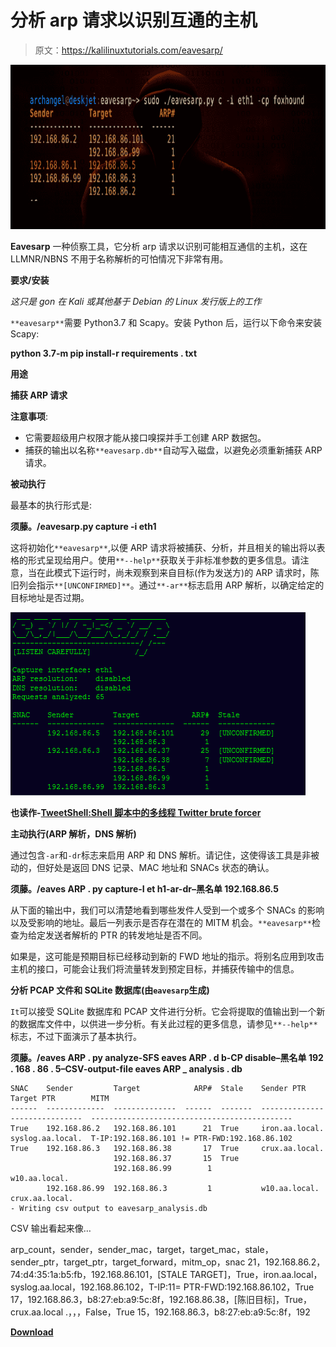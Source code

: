 # 分析 arp 请求以识别互通的主机

> 原文：<https://kalilinuxtutorials.com/eavesarp/>

[![Eavesarp : Analyze ARP Requests To Identify Intercommunicating Hosts](img//1fd4b2f1961b1b82034fa1b2d7e075e9.png "Eavesarp : Analyze ARP Requests To Identify Intercommunicating Hosts")](https://1.bp.blogspot.com/-07GhQYOWGYk/XpNNHB5XpeI/AAAAAAAAF5I/a9ITOKp_4hAYQxyMPeObO17ysvvweqWpgCLcBGAsYHQ/s1600/Eavesarp%25281%2529.png)

**Eavesarp** 一种侦察工具，它分析 arp 请求以识别可能相互通信的主机，这在 LLMNR/NBNS 不用于名称解析的可怕情况下非常有用。

**要求/安装**

*这只是 gon 在 Kali 或其他基于 Debian 的 Linux 发行版上的工作*

`**eavesarp**`需要 Python3.7 和 Scapy。安装 Python 后，运行以下命令来安装 Scapy:

**python 3.7-m pip install-r requirements . txt**

**用途**

**捕获 ARP 请求**

**注意事项**:

*   它需要超级用户权限才能从接口嗅探并手工创建 ARP 数据包。
*   捕获的输出以名称`**eavesarp.db**`自动写入磁盘，以避免必须重新捕获 ARP 请求。

**被动执行**

最基本的执行形式是:

**须藤。/eavesarp.py capture -i eth1**

这将初始化`**eavesarp**`,以便 ARP 请求将被捕获、分析，并且相关的输出将以表格的形式呈现给用户。使用`**--help**`获取关于非标准参数的更多信息。请注意，当在此模式下运行时，尚未观察到来自目标(作为发送方)的 ARP 请求时，陈旧列会指示`**[UNCONFIRMED]**`。通过`**-ar**`标志启用 ARP 解析，以确定给定的目标地址是否过期。

![](img//7b8b31e6c3ee140c6537b968b509d89f.png)

**也读作-[TweetShell:Shell 脚本中的多线程 Twitter brute forcer](https://kalilinuxtutorials.com/tweetshell/)**

**主动执行(ARP 解析，DNS 解析)**

通过包含`-ar`和`-dr`标志来启用 ARP 和 DNS 解析。请记住，这使得该工具是非被动的，但好处是返回 DNS 记录、MAC 地址和 SNACs 状态的确认。

**须藤。/eaves ARP . py capture-I et h1-ar-dr–黑名单 192.168.86.5**

从下面的输出中，我们可以清楚地看到哪些发件人受到一个或多个 SNACs 的影响以及受影响的地址。最后一列表示是否存在潜在的 MITM 机会。`**eavesarp**`检查为给定发送者解析的 PTR 的转发地址是否不同。

如果是，这可能是预期目标已经移动到新的 FWD 地址的指示。将别名应用到攻击主机的接口，可能会让我们将流量转发到预定目标，并捕获传输中的信息。

**分析 PCAP 文件和 SQLite 数据库(由`eavesarp`生成)**

`It`可以接受 SQLite 数据库和 PCAP 文件进行分析。它会将提取的值输出到一个新的数据库文件中，以供进一步分析。有关此过程的更多信息，请参见`**--help**`标志，不过下面演示了基本执行。

**须藤。/eaves ARP . py analyze-SFS eaves ARP . d b-CP disable–黑名单 192 . 168 . 86 . 5–CSV-output-file eaves ARP _ analysis . db**

```
SNAC    Sender         Target            ARP#  Stale    Sender PTR      Target PTR        MITM
------  -------------  --------------  ------  -------  --------------  ----------------  ---------------------------------------------
True    192.168.86.2   192.168.86.101      21  True     iron.aa.local.  syslog.aa.local.  T-IP:192.168.86.101 != PTR-FWD:192.168.86.102
True    192.168.86.3   192.168.86.38       17  True     crux.aa.local.
                       192.168.86.37       15  True
                       192.168.86.99        1                           w10.aa.local.
        192.168.86.99  192.168.86.3         1           w10.aa.local.   crux.aa.local.
- Writing csv output to eavesarp_analysis.db
```

CSV 输出看起来像…

arp_count，sender，sender_mac，target，target_mac，stale，sender_ptr，target_ptr，target_forward，mitm_op，snac
21，192.168.86.2，74:d4:35:1a:b5:fb，192.168.86.101，[STALE TARGET]，True，iron.aa.local，syslog.aa.local，192.168.86.102，T-IP:11= PTR-FWD:192.168.86.102，True
17，192.168.86.3，b8:27:eb:a9:5c:8f，192.168.86.38，[陈旧目标]，True，crux.aa.local .，，，False，True
15，192.168.86.3，b8:27:eb:a9:5c:8f，192

[**Download**](https://github.com/arch4ngel/eavesarp)